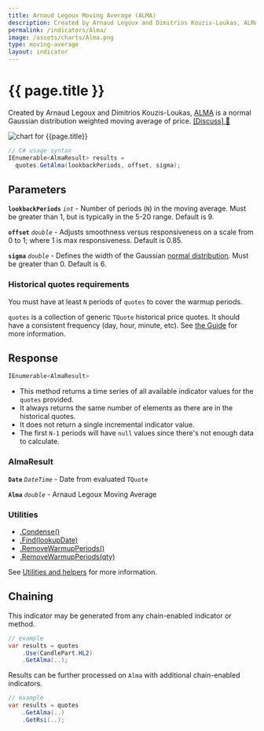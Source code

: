 ```yaml
---
title: Arnaud Legoux Moving Average (ALMA)
description: Created by Arnaud Legoux and Dimitrios Kouzis-Loukas, ALMA is a normal Gaussian distribution weighted moving average of price.
permalink: /indicators/Alma/
image: /assets/charts/Alma.png
type: moving-average
layout: indicator
---
```


# {{ page.title }}

Created by Arnaud Legoux and Dimitrios Kouzis-Loukas, [ALMA](https://github.com/DaveSkender/Stock.Indicators/files/5654531/ALMA-Arnaud-Legoux-Moving-Average.pdf) is a normal Gaussian distribution weighted moving average of price.
[[Discuss] &#128172;](https://github.com/DaveSkender/Stock.Indicators/discussions/209 "Community discussion about this indicator")

![chart for {{page.title}}]({{page.image}})

```csharp
// C# usage syntax
IEnumerable<AlmaResult> results =
  quotes.GetAlma(lookbackPeriods, offset, sigma);
```

## Parameters

**`lookbackPeriods`** _`int`_ - Number of periods (`N`) in the moving average.  Must be greater than 1, but is typically in the 5-20 range.  Default is 9.

**`offset`** _`double`_ - Adjusts smoothness versus responsiveness on a scale from 0 to 1; where 1 is max responsiveness.  Default is 0.85.

**`sigma`** _`double`_ - Defines the width of the Gaussian [normal distribution](https://en.wikipedia.org/wiki/Normal_distribution).  Must be greater than 0.  Default is 6.

### Historical quotes requirements

You must have at least `N` periods of `quotes` to cover the warmup periods.

`quotes` is a collection of generic `TQuote` historical price quotes.  It should have a consistent frequency (day, hour, minute, etc).  See [the Guide](pages/guide.md#historical-quotes) for more information.

## Response

```csharp
IEnumerable<AlmaResult>
```

- This method returns a time series of all available indicator values for the `quotes` provided.
- It always returns the same number of elements as there are in the historical quotes.
- It does not return a single incremental indicator value.
- The first `N-1` periods will have `null` values since there's not enough data to calculate.

### AlmaResult

**`Date`** _`DateTime`_ - Date from evaluated `TQuote`

**`Alma`** _`double`_ - Arnaud Legoux Moving Average

### Utilities

- [.Condense()](pages/utilities.md#condense)
- [.Find(lookupDate)](pages/utilities.md#find-indicator-result-by-date)
- [.RemoveWarmupPeriods()](pages/utilities.md#remove-warmup-periods)
- [.RemoveWarmupPeriods(qty)](pages/utilities.md#remove-warmup-periods)

See [Utilities and helpers](pages/utilities.md#utilities-for-indicator-results) for more information.

## Chaining

This indicator may be generated from any chain-enabled indicator or method.

```csharp
// example
var results = quotes
    .Use(CandlePart.HL2)
    .GetAlma(..);
```

Results can be further processed on `Alma` with additional chain-enabled indicators.

```csharp
// example
var results = quotes
    .GetAlma(..)
    .GetRsi(..);
```
